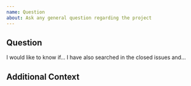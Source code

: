 ```yaml
---
name: Question
about: Ask any general question regarding the project
---
```

## Question
<!-- Clearly and explicitly explain your question -->
I would like to know if... I have also searched in the closed issues and...

## Additional Context
<!-- Any additional information regarding your question -->

